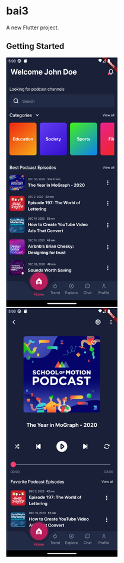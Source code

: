 # bai3

A new Flutter project.

## Getting Started

<img alt="Screenshot screen 1." src="/assets/images/screen1.png" width="300"> <img alt="Screenshot screen 2." src="/assets/images/screen2.png" width="300">




